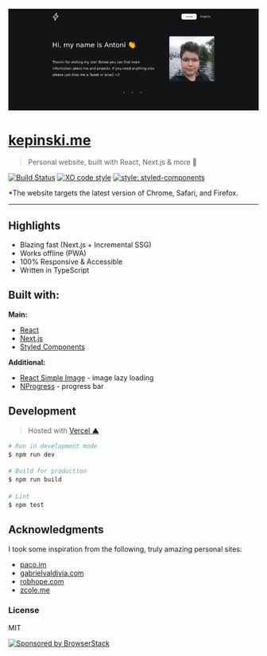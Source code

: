 ![Screenshot](screenshot.png)

# [kepinski.me](https://kepinski.me)

> Personal website, built with React, Next.js & more 🚀

[![Build Status](https://travis-ci.org/xxczaki/site.svg?branch=master)](https://travis-ci.org/xxczaki/site)
[![XO code style](https://img.shields.io/badge/code_style-XO-5ed9c7.svg)](https://github.com/xojs/xo)
[![style: styled-components](https://img.shields.io/badge/style-%F0%9F%92%85%20styled--components-orange.svg?colorB=daa357&colorA=db748e)](https://github.com/styled-components/styled-components)

*The website targets the latest version of Chrome, Safari, and Firefox.

---

## Highlights

- Blazing fast (Next.js + Incremental SSG)
- Works offline (PWA)
- 100% Responsive & Accessible
- Written in TypeScript

## Built with:

**Main:**

- [React](https://reactjs.org/)
- [Next.js](https://nextjs.org/)
- [Styled Components](https://styled-components.com/)

**Additional:**

- [React Simple Image](https://react-simple-img.now.sh) - image lazy loading
- [NProgress](https://ricostacruz.com/nprogress/) - progress bar

## Development

> Hosted with [Vercel ▲](https://vercel.com)

```bash
# Run in development mode
$ npm run dev

# Build for production
$ npm run build

# Lint
$ npm test
```

## Acknowledgments

I took some inspiration from the following, truly amazing personal sites:

- [paco.im](https://paco.im)
- [gabrielvaldivia.com](https://www.gabrielvaldivia.com/)
- [robhope.com](https://robhope.com/)
- [zcole.me](http://zcole.me/)

### License

MIT

<a href="https://www.browserstack.com/"><img src="https://imgur.com/l3iy9C6.png" width="512" alt="Sponsored by BrowserStack"></a>
